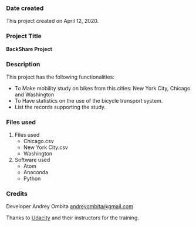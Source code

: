 ### Date created
This project created on April 12, 2020.

### Project Title
**BackShare Project**

### Description
This project has the following functionalities:
* To Make mobility study on bikes from this cities: New York City, Chicago and Washington
* To Have statistics on the use of the bicycle transport system.
* List the records supporting the study.

### Files used
1. Files used
    * Chicago.csv
    * New York City.csv
    * Washington
2. Software used
    * Atom
    * Anaconda
    * Python

### Credits
Developer Andrey Ombita andreyombita@gmail.com

Thanks to [Udacity][1] and their instructors for the training.

[1]: https://www.udacity.com/ "Title"

